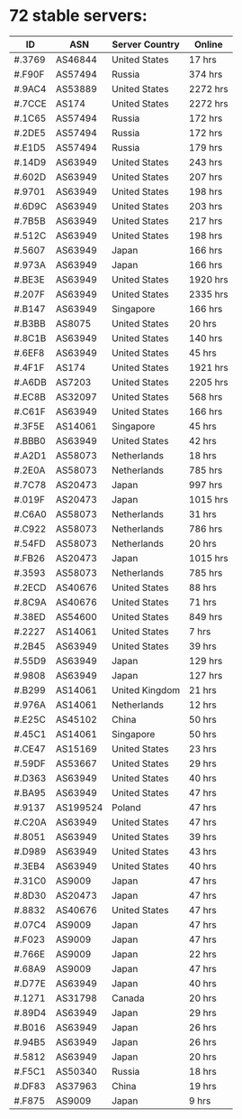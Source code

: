 # 72 stable servers:

| ID | ASN | Server Country | Online |
| ------ | ------ | ------ | ------ |
| #.3769 | AS46844 | United States | 17 hrs |
| #.F90F | AS57494 | Russia | 374 hrs |
| #.9AC4 | AS53889 | United States | 2272 hrs |
| #.7CCE | AS174 | United States | 2272 hrs |
| #.1C65 | AS57494 | Russia | 172 hrs |
| #.2DE5 | AS57494 | Russia | 172 hrs |
| #.E1D5 | AS57494 | Russia | 179 hrs |
| #.14D9 | AS63949 | United States | 243 hrs |
| #.602D | AS63949 | United States | 207 hrs |
| #.9701 | AS63949 | United States | 198 hrs |
| #.6D9C | AS63949 | United States | 203 hrs |
| #.7B5B | AS63949 | United States | 217 hrs |
| #.512C | AS63949 | United States | 198 hrs |
| #.5607 | AS63949 | Japan | 166 hrs |
| #.973A | AS63949 | Japan | 166 hrs |
| #.BE3E | AS63949 | United States | 1920 hrs |
| #.207F | AS63949 | United States | 2335 hrs |
| #.B147 | AS63949 | Singapore | 166 hrs |
| #.B3BB | AS8075 | United States | 20 hrs |
| #.8C1B | AS63949 | United States | 140 hrs |
| #.6EF8 | AS63949 | United States | 45 hrs |
| #.4F1F | AS174 | United States | 1921 hrs |
| #.A6DB | AS7203 | United States | 2205 hrs |
| #.EC8B | AS32097 | United States | 568 hrs |
| #.C61F | AS63949 | United States | 166 hrs |
| #.3F5E | AS14061 | Singapore | 45 hrs |
| #.BBB0 | AS63949 | United States | 42 hrs |
| #.A2D1 | AS58073 | Netherlands | 18 hrs |
| #.2E0A | AS58073 | Netherlands | 785 hrs |
| #.7C78 | AS20473 | Japan | 997 hrs |
| #.019F | AS20473 | Japan | 1015 hrs |
| #.C6A0 | AS58073 | Netherlands | 31 hrs |
| #.C922 | AS58073 | Netherlands | 786 hrs |
| #.54FD | AS58073 | Netherlands | 20 hrs |
| #.FB26 | AS20473 | Japan | 1015 hrs |
| #.3593 | AS58073 | Netherlands | 785 hrs |
| #.2ECD | AS40676 | United States | 88 hrs |
| #.8C9A | AS40676 | United States | 71 hrs |
| #.38ED | AS54600 | United States | 849 hrs |
| #.2227 | AS14061 | United States | 7 hrs |
| #.2B45 | AS63949 | United States | 39 hrs |
| #.55D9 | AS63949 | Japan | 129 hrs |
| #.9808 | AS63949 | Japan | 127 hrs |
| #.B299 | AS14061 | United Kingdom | 21 hrs |
| #.976A | AS14061 | Netherlands | 12 hrs |
| #.E25C | AS45102 | China | 50 hrs |
| #.45C1 | AS14061 | Singapore | 50 hrs |
| #.CE47 | AS15169 | United States | 23 hrs |
| #.59DF | AS53667 | United States | 29 hrs |
| #.D363 | AS63949 | United States | 40 hrs |
| #.BA95 | AS63949 | United States | 47 hrs |
| #.9137 | AS199524 | Poland | 47 hrs |
| #.C20A | AS63949 | United States | 47 hrs |
| #.8051 | AS63949 | United States | 39 hrs |
| #.D989 | AS63949 | United States | 43 hrs |
| #.3EB4 | AS63949 | United States | 40 hrs |
| #.31C0 | AS9009 | Japan | 47 hrs |
| #.8D30 | AS20473 | Japan | 47 hrs |
| #.8832 | AS40676 | United States | 47 hrs |
| #.07C4 | AS9009 | Japan | 47 hrs |
| #.F023 | AS9009 | Japan | 47 hrs |
| #.766E | AS9009 | Japan | 22 hrs |
| #.68A9 | AS9009 | Japan | 47 hrs |
| #.D77E | AS63949 | Japan | 40 hrs |
| #.1271 | AS31798 | Canada | 20 hrs |
| #.89D4 | AS63949 | Japan | 29 hrs |
| #.B016 | AS63949 | Japan | 26 hrs |
| #.94B5 | AS63949 | Japan | 26 hrs |
| #.5812 | AS63949 | Japan | 20 hrs |
| #.F5C1 | AS50340 | Russia | 18 hrs |
| #.DF83 | AS37963 | China | 19 hrs |
| #.F875 | AS9009 | Japan | 9 hrs |

